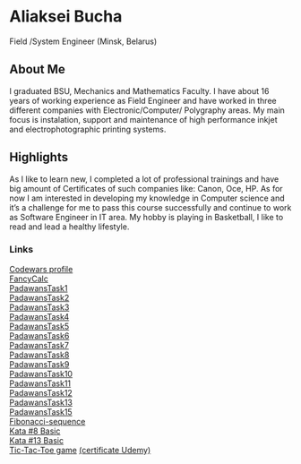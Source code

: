 # Aliaksei Bucha
Field /System Engineer (Minsk, Belarus)

## About Me
I graduated BSU, Mechanics and Mathematics Faculty. I have about 16 years of working experience as Field Engineer and have worked in three different companies with Electronic/Computer/ Polygraphy areas. My main focus is instalation, support and maintenance of high performance inkjet and electrophotographic printing systems.

## Highlights
As I like to learn new, I completed a lot of professional trainings and have big amount of Certificates of such companies like: Canon, Oce, HP. As for now I am interested in developing my knowledge in Computer science and it’s a challenge for me to pass this course successfully and continue to work as Software Engineer in IT area. My hobby is playing in Basketball, I like to read and lead a healthy lifestyle.

### Links
[Codewars profile](https://www.codewars.com/users/Alexei_B) <br>
[FancyCalc](https://github.com/AlexeiBucha/FancyCalc) <br>
[PadawansTask1](https://github.com/AlexeiBucha/PadawansTask1) <br>
[PadawansTask2](https://github.com/AlexeiBucha/PadawansTask2) <br>
[PadawansTask3](https://github.com/AlexeiBucha/PadawansTask3) <br>
[PadawansTask4](https://github.com/AlexeiBucha/PadawansTask4) <br>
[PadawansTask5](https://github.com/AlexeiBucha/PadawansTask5) <br>
[PadawansTask6](https://github.com/AlexeiBucha/PadawansTask6) <br>
[PadawansTask7](https://github.com/AlexeiBucha/PadawansTask7) <br>
[PadawansTask8](https://github.com/AlexeiBucha/PadawansTask8) <br>
[PadawansTask9](https://github.com/AlexeiBucha/PadawansTask9) <br>
[PadawansTask10](https://github.com/AlexeiBucha/PadawansTask10) <br>
[PadawansTask11](https://github.com/AlexeiBucha/PadawansTask11) <br>
[PadawansTask12](https://github.com/AlexeiBucha/PadawansTask12) <br>
[PadawansTask13](https://github.com/AlexeiBucha/PadawansTask13) <br>
[PadawansTask15](https://github.com/AlexeiBucha/PadawansTask15) <br>
[Fibonacci-sequence](https://github.com/AlexeiBucha/Fibonacci-sequence) <br>
[Kata #8 Basic](https://github.com/AlexeiBucha/Kata-8_Basic) <br>
[Kata #13 Basic](https://github.com/AlexeiBucha/Kata13_Basic)<br>
[Tic-Tac-Toe game](https://github.com/AlexeiBucha/Tic-Tac-Toe) [(certificate Udemy)](https://udemy.com/certificate/UC-JVKW74VC/?utm_campaign=email&utm_source=sendgrid.com&utm_medium=email)<br>
